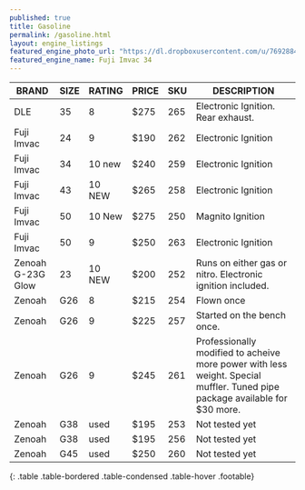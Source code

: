 ```yaml
---
published: true
title: Gasoline
permalink: /gasoline.html
layout: engine_listings
featured_engine_photo_url: "https://dl.dropboxusercontent.com/u/76928840/Website%20Photos/featured/gas.jpg"
featured_engine_name: Fuji Imvac 34
---
```










BRAND              |  SIZE   |  RATING  |  PRICE  |  SKU   |   DESCRIPTION
-------------------|---------|----------|---------|--------|--------------------
DLE                | 35      | 8        | $275    | 265    | Electronic Ignition. Rear exhaust.                                                 
Fuji Imvac         | 24      | 9        | $190    | 262    | Electronic Ignition                                         
Fuji Imvac         | 34      | 10 new   | $240    | 259    | Electronic Ignition                                  
Fuji Imvac         | 43      | 10 NEW   | $265    | 258    | Electronic Ignition
Fuji Imvac         | 50      | 10 New   | $275    | 250    | Magnito Ignition
Fuji Imvac         | 50      | 9        | $250    | 263    | Electronic Ignition                          
Zenoah G-23G Glow  | 23      | 10 NEW   | $200    | 252    | Runs on either gas or nitro.  Electronic ignition included.
Zenoah             | G26     | 8        | $215    | 254    | Flown once
Zenoah             | G26     | 9        | $225    | 257    | Started on the bench once.
Zenoah             | G26     | 9        | $245    | 261    | Professionally modified to acheive more power with less weight. Special muffler. Tuned pipe package available for $30 more.                                          
Zenoah             | G38     | used     | $195    | 253    | Not tested yet
Zenoah             | G38     | used     | $195    | 256    | Not tested yet
Zenoah             | G45     | used     | $250    | 260    | Not tested yet                                          
{: .table .table-bordered .table-condensed .table-hover .footable}
